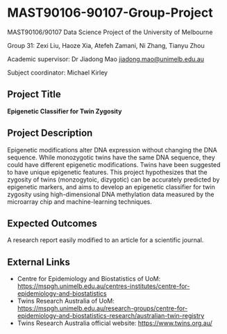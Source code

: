 # MAST90106-90107-Group-Project
MAST90106/90107 Data Science Project of the University of Melbourne

Group 31: Zexi Liu, Haoze Xia, Atefeh Zamani, Ni Zhang, Tianyu Zhou

Academic supervisor: Dr Jiadong Mao <jiadong.mao@unimelb.edu.au>

Subject coordinator: Michael Kirley

## Project Title
**Epigenetic Classifier for Twin Zygosity**

## Project Description
Epigenetic modifications alter DNA expression without changing the DNA sequence. While monozygotic twins have the same DNA sequence, they could have different epigenetic modifications. Twins have been suggested to have unique epigenetic features. This project hypothesizes that the zygosity of twins (monzogytoic, dizygotic) can be accurately predicted by epigenetic markers, and aims to develop an epigenetic classifier for twin zygosity using high-dimensional DNA methylation data measured by the microarray chip and machine-learning techniques.

## Expected Outcomes
A research report easily modified to an article for a scientific journal.

## External Links
* Centre for Epidemiology and Biostatistics of UoM: https://mspgh.unimelb.edu.au/centres-institutes/centre-for-epidemiology-and-biostatistics
* Twins Research Australia of UoM: https://mspgh.unimelb.edu.au/research-groups/centre-for-epidemiology-and-biostatistics-research/australian-twin-registry
* Twins Research Australia official website: https://www.twins.org.au/
